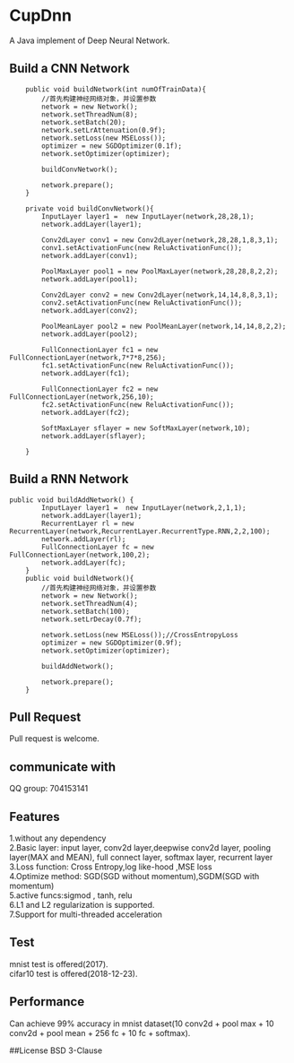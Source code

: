 # CupDnn
A Java implement of Deep Neural Network. 


## Build a CNN Network
```
	public void buildNetwork(int numOfTrainData){
		//首先构建神经网络对象，并设置参数
		network = new Network();
		network.setThreadNum(8);
		network.setBatch(20);
		network.setLrAttenuation(0.9f);
		network.setLoss(new MSELoss());
		optimizer = new SGDOptimizer(0.1f);
		network.setOptimizer(optimizer);
	
		buildConvNetwork();

		network.prepare();
	}
	
	private void buildConvNetwork(){
		InputLayer layer1 =  new InputLayer(network,28,28,1);
		network.addLayer(layer1);
		
		Conv2dLayer conv1 = new Conv2dLayer(network,28,28,1,8,3,1);
		conv1.setActivationFunc(new ReluActivationFunc());
		network.addLayer(conv1);
		
		PoolMaxLayer pool1 = new PoolMaxLayer(network,28,28,8,2,2);
		network.addLayer(pool1);
		
		Conv2dLayer conv2 = new Conv2dLayer(network,14,14,8,8,3,1);
		conv2.setActivationFunc(new ReluActivationFunc());
		network.addLayer(conv2);
	
		PoolMeanLayer pool2 = new PoolMeanLayer(network,14,14,8,2,2);
		network.addLayer(pool2);
	
		FullConnectionLayer fc1 = new FullConnectionLayer(network,7*7*8,256);
		fc1.setActivationFunc(new ReluActivationFunc());
		network.addLayer(fc1);
		
		FullConnectionLayer fc2 = new FullConnectionLayer(network,256,10);
		fc2.setActivationFunc(new ReluActivationFunc());
		network.addLayer(fc2);
		
		SoftMaxLayer sflayer = new SoftMaxLayer(network,10);
		network.addLayer(sflayer);
		
	}
```



## Build a RNN Network
```
public void buildAddNetwork() {
		InputLayer layer1 =  new InputLayer(network,2,1,1);
		network.addLayer(layer1);
		RecurrentLayer rl = new RecurrentLayer(network,RecurrentLayer.RecurrentType.RNN,2,2,100);
		network.addLayer(rl);
		FullConnectionLayer fc = new FullConnectionLayer(network,100,2);
		network.addLayer(fc);
	}
	public void buildNetwork(){
		//首先构建神经网络对象，并设置参数
		network = new Network();
		network.setThreadNum(4);
		network.setBatch(100);
		network.setLrDecay(0.7f);
		
		network.setLoss(new MSELoss());//CrossEntropyLoss
		optimizer = new SGDOptimizer(0.9f);
		network.setOptimizer(optimizer);
		
		buildAddNetwork();

		network.prepare();
	}
```
	
## Pull Request
Pull request is welcome.

## communicate with
QQ group: 704153141  

## Features
1.without any dependency<br />
2.Basic layer: input layer, conv2d layer,deepwise conv2d layer, pooling layer(MAX and MEAN), full connect layer, softmax layer, recurrent layer <br />
3.Loss function: Cross Entropy,log like-hood ,MSE loss<br />
4.Optimize method: SGD(SGD without momentum),SGDM(SGD with momentum)<br />
5.active funcs:sigmod , tanh, relu<br />
6.L1 and L2 regularization is supported.<br />
7.Support for multi-threaded acceleration<br />

## Test
mnist test is offered(2017).<br />
cifar10 test is offered(2018-12-23).

## Performance
Can achieve 99% accuracy in mnist dataset(10 conv2d + pool max + 10 conv2d + pool mean + 256 fc + 10 fc + softmax).


##License
BSD 3-Clause
	
			



